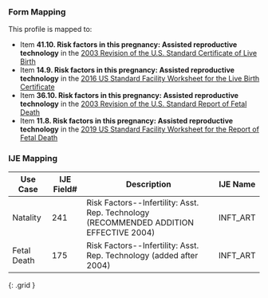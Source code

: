 ### Form Mapping
This profile is mapped to:
 * Item **41.10. Risk factors in this pregnancy: Assisted reproductive technology** in the [2003 Revision of the U.S. Standard Certificate of Live Birth](https://www.cdc.gov/nchs/data/dvs/birth11-03final-ACC.pdf)
 * Item **14.9. Risk factors in this pregnancy: Assisted reproductive technology** in the [2016 US Standard Facility Worksheet for the Live Birth Certificate](https://www.cdc.gov/nchs/data/dvs/facility-worksheet-2016-508.pdf)
 * Item **36.10. Risk factors in this pregnancy: Assisted reproductive technology** in the [2003 Revision of the U.S. Standard Report of Fetal Death](https://www.cdc.gov/nchs/data/dvs/FDEATH11-03finalACC.pdf)
 * Item **11.8. Risk factors in this pregnancy: Assisted reproductive technology** in the [2019 US Standard Facility Worksheet for the Report of Fetal Death](https://www.cdc.gov/nchs/data/dvs/fetal-death-facility-worksheet-2019-508.pdf)

### IJE Mapping

| **Use Case** | **IJE Field#** | **Description** | **IJE Name** |
| ------------ | -------------- | --------------- | ------------ |
| Natality | 241 | Risk Factors--Infertility: Asst. Rep. Technology  (RECOMMENDED ADDITION EFFECTIVE 2004) | INFT_ART |
| Fetal Death | 175 | Risk Factors--Infertility: Asst. Rep. Technology (added after 2004) | INFT_ART |
{: .grid }
